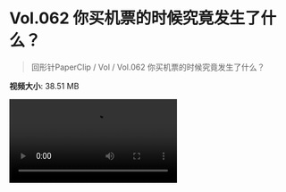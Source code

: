 # Vol.062 你买机票的时候究竟发生了什么？

> 回形针PaperClip / Vol / Vol.062 你买机票的时候究竟发生了什么？

**视频大小**: 38.51 MB

<div class="video"><video src="https://file.hsyhx.top/archive/PaperClip/Vol/062.mp4" controls preload>🤔 您的浏览器不支持 video 标签</video></div>